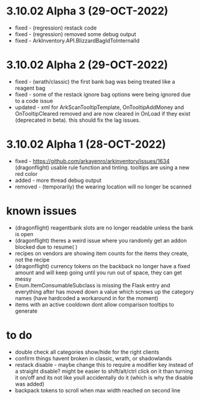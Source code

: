 # 3.10.02 Alpha 3 (29-OCT-2022)
 - fixed - (regression) restack code
 - fixed - (regression) removed some debug output
 - fixed - ArkInventory.API.BlizzardBagIdToInternalId

# 3.10.02 Alpha 2 (29-OCT-2022)
 - fixed - (wrath/classic) the first bank bag was being treated like a reagent bag
 - fixed - some of the restack ignore bag options were being ignored due to a code issue
 - updated - xml for ArkScanTooltipTemplate, OnTooltipAddMoney and OnTooltipCleared removed and are now cleared in OnLoad if they exist (deprecated in beta).  this should fix the lag issues.
 
# 3.10.02 Alpha 1 (28-OCT-2022)
 - fixed - https://github.com/arkayenro/arkinventory/issues/1634 (dragonflight) usable rule function and tinting.  tooltips are using a new red color
 - added - more thread debug output
 - removed - (temporarily) the wearing location will no longer be scanned
 
# known issues
 - (dragonflight) reagentbank slots are no longer readable unless the bank is open
 - (dragonflight) theres a weird issue where you randomly get an addon blocked due to resume( )
 - recipes on vendors are showing item counts for the items they create, not the recipe
 - (dragonflight) currency tokens on the backback no longer have a fixed amount and will keep going until you run out of space, they can get messy
 - Enum.ItemConsumableSubclass is missing the Flask entry and everything after has moved down a value which screws up the category names (have hardcoded a workaround in for the moment)
 - items with an active cooldown dont allow comparison tooltips to generate
 
# to do
 - double check all categories show/hide for the right clients
 - confirm things havent broken in classic, wrath, or shadowlands
 - restack disable - maybe change this to require a modifier key instead of a straight disable?  might be easier to shift/alt/ctrl click on it than turning it on/off and its not like youll accidentally do it (which is why the disable was added)
 - backpack tokens to scroll when max width reached on second line
 